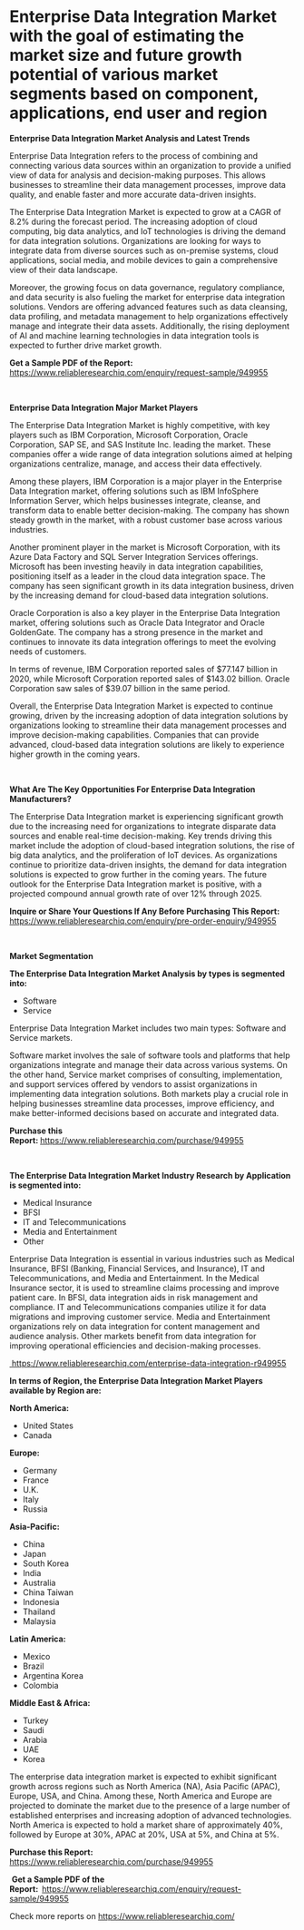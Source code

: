 <p><h1>Enterprise Data Integration Market with the goal of estimating the market size and future growth potential of various market segments based on component, applications, end user and region</h1></p><p><strong>Enterprise Data Integration Market Analysis and Latest Trends</strong></p>
<p><p>Enterprise Data Integration refers to the process of combining and connecting various data sources within an organization to provide a unified view of data for analysis and decision-making purposes. This allows businesses to streamline their data management processes, improve data quality, and enable faster and more accurate data-driven insights.</p><p>The Enterprise Data Integration Market is expected to grow at a CAGR of 8.2% during the forecast period. The increasing adoption of cloud computing, big data analytics, and IoT technologies is driving the demand for data integration solutions. Organizations are looking for ways to integrate data from diverse sources such as on-premise systems, cloud applications, social media, and mobile devices to gain a comprehensive view of their data landscape.</p><p>Moreover, the growing focus on data governance, regulatory compliance, and data security is also fueling the market for enterprise data integration solutions. Vendors are offering advanced features such as data cleansing, data profiling, and metadata management to help organizations effectively manage and integrate their data assets. Additionally, the rising deployment of AI and machine learning technologies in data integration tools is expected to further drive market growth.</p></p>
<p><strong>Get a Sample PDF of the Report:&nbsp;</strong> <a href="https://www.reliableresearchiq.com/enquiry/request-sample/949955">https://www.reliableresearchiq.com/enquiry/request-sample/949955</a></p>
<p>&nbsp;</p>
<p><strong>Enterprise Data Integration Major Market Players</strong></p>
<p><p>The Enterprise Data Integration Market is highly competitive, with key players such as IBM Corporation, Microsoft Corporation, Oracle Corporation, SAP SE, and SAS Institute Inc. leading the market. These companies offer a wide range of data integration solutions aimed at helping organizations centralize, manage, and access their data effectively.</p><p>Among these players, IBM Corporation is a major player in the Enterprise Data Integration market, offering solutions such as IBM InfoSphere Information Server, which helps businesses integrate, cleanse, and transform data to enable better decision-making. The company has shown steady growth in the market, with a robust customer base across various industries.</p><p>Another prominent player in the market is Microsoft Corporation, with its Azure Data Factory and SQL Server Integration Services offerings. Microsoft has been investing heavily in data integration capabilities, positioning itself as a leader in the cloud data integration space. The company has seen significant growth in its data integration business, driven by the increasing demand for cloud-based data integration solutions.</p><p>Oracle Corporation is also a key player in the Enterprise Data Integration market, offering solutions such as Oracle Data Integrator and Oracle GoldenGate. The company has a strong presence in the market and continues to innovate its data integration offerings to meet the evolving needs of customers.</p><p>In terms of revenue, IBM Corporation reported sales of $77.147 billion in 2020, while Microsoft Corporation reported sales of $143.02 billion. Oracle Corporation saw sales of $39.07 billion in the same period.</p><p>Overall, the Enterprise Data Integration Market is expected to continue growing, driven by the increasing adoption of data integration solutions by organizations looking to streamline their data management processes and improve decision-making capabilities. Companies that can provide advanced, cloud-based data integration solutions are likely to experience higher growth in the coming years.</p></p>
<p>&nbsp;</p>
<p><strong>What Are The Key Opportunities For Enterprise Data Integration Manufacturers?</strong></p>
<p><p>The Enterprise Data Integration market is experiencing significant growth due to the increasing need for organizations to integrate disparate data sources and enable real-time decision-making. Key trends driving this market include the adoption of cloud-based integration solutions, the rise of big data analytics, and the proliferation of IoT devices. As organizations continue to prioritize data-driven insights, the demand for data integration solutions is expected to grow further in the coming years. The future outlook for the Enterprise Data Integration market is positive, with a projected compound annual growth rate of over 12% through 2025.</p></p>
<p><strong>Inquire or Share Your Questions If Any Before Purchasing This Report:</strong> <a href="https://www.reliableresearchiq.com/enquiry/pre-order-enquiry/949955">https://www.reliableresearchiq.com/enquiry/pre-order-enquiry/949955</a></p>
<p>&nbsp;</p>
<p><strong>Market Segmentation</strong></p>
<p><strong>The Enterprise Data Integration Market Analysis by types is segmented into:</strong></p>
<p><ul><li>Software</li><li>Service</li></ul></p>
<p><p>Enterprise Data Integration Market includes two main types: Software and Service markets. </p><p>Software market involves the sale of software tools and platforms that help organizations integrate and manage their data across various systems. On the other hand, Service market comprises of consulting, implementation, and support services offered by vendors to assist organizations in implementing data integration solutions. Both markets play a crucial role in helping businesses streamline data processes, improve efficiency, and make better-informed decisions based on accurate and integrated data.</p></p>
<p><strong>Purchase this Report:&nbsp;</strong><a href="https://www.reliableresearchiq.com/purchase/949955">https://www.reliableresearchiq.com/purchase/949955</a></p>
<p>&nbsp;</p>
<p><strong>The Enterprise Data Integration Market Industry Research by Application is segmented into:</strong></p>
<p><ul><li>Medical Insurance</li><li>BFSI</li><li>IT and Telecommunications</li><li>Media and Entertainment</li><li>Other</li></ul></p>
<p><p>Enterprise Data Integration is essential in various industries such as Medical Insurance, BFSI (Banking, Financial Services, and Insurance), IT and Telecommunications, and Media and Entertainment. In the Medical Insurance sector, it is used to streamline claims processing and improve patient care. In BFSI, data integration aids in risk management and compliance. IT and Telecommunications companies utilize it for data migrations and improving customer service. Media and Entertainment organizations rely on data integration for content management and audience analysis. Other markets benefit from data integration for improving operational efficiencies and decision-making processes.</p></p>
<p><a href="https://www.reliableresearchiq.com/enterprise-data-integration-r949955">&nbsp;https://www.reliableresearchiq.com/enterprise-data-integration-r949955</a></p>
<p><strong>In terms of Region, the Enterprise Data Integration Market Players available by Region are:</strong></p>
<p>
    <p> <strong> North America: </strong>
        <ul>
            <li>United States</li>
            <li>Canada</li>
        </ul>
        </p> 
    <p> <strong> Europe: </strong>
        <ul>
            <li>Germany</li>
            <li>France</li>
            <li>U.K.</li>
            <li>Italy</li>
            <li>Russia</li>
        </ul>
        </p> 
    <p> <strong> Asia-Pacific: </strong>
        <ul>
            <li>China</li>
            <li>Japan</li>
            <li>South Korea</li>
            <li>India</li>
            <li>Australia</li>
            <li>China Taiwan</li>
            <li>Indonesia</li>
            <li>Thailand</li>
            <li>Malaysia</li>
        </ul>
        </p> 
    <p> <strong> Latin America: </strong>
        <ul>
            <li>Mexico</li>
            <li>Brazil</li>
            <li>Argentina Korea</li>
            <li>Colombia</li>
        </ul>
        </p> 
    <p> <strong> Middle East & Africa: </strong>
        <ul>
            <li>Turkey</li>
            <li>Saudi</li>
            <li>Arabia</li>
            <li>UAE</li>
            <li>Korea</li>
        </ul>
    </p>
    </p>
<p><p>The enterprise data integration market is expected to exhibit significant growth across regions such as North America (NA), Asia Pacific (APAC), Europe, USA, and China. Among these, North America and Europe are projected to dominate the market due to the presence of a large number of established enterprises and increasing adoption of advanced technologies. North America is expected to hold a market share of approximately 40%, followed by Europe at 30%, APAC at 20%, USA at 5%, and China at 5%.</p></p>
<p><strong>Purchase this Report: </strong><a href="https://www.reliableresearchiq.com/purchase/949955">https://www.reliableresearchiq.com/purchase/949955</a></p>
<p>&nbsp;<strong>Get a Sample PDF of the Report:&nbsp;&nbsp;</strong><a href="https://www.reliableresearchiq.com/enquiry/request-sample/949955">https://www.reliableresearchiq.com/enquiry/request-sample/949955</a></p>
<p><strong></strong></p>
<p>Check more reports on <a href="https://www.reliableresearchiq.com/">https://www.reliableresearchiq.com/</a></p>